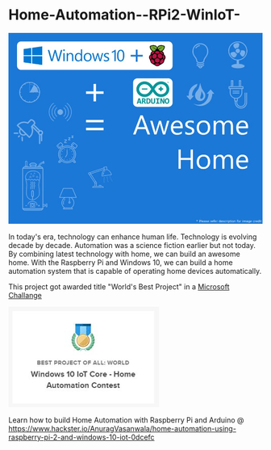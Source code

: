 # Home-Automation--RPi2-WinIoT-
![FeaturedImage](./FeaturedImage.jpg)

In today's era, technology can enhance human life. Technology is evolving decade by decade. Automation was a science fiction earlier but not today. By combining latest technology with home, we can build an awesome home. With the Raspberry Pi and Windows 10, we can build a home automation system that is capable of operating home devices automatically.

This project got awarded title "World's Best Project" in a [Microsoft Challange](https://www.hackster.io/contests/Windows10Automation#category-52)

![FeaturedImage](./Award-Worlds-Best-Project.jpg)

Learn how to build Home Automation with Raspberry Pi and Arduino @
https://www.hackster.io/AnuragVasanwala/home-automation-using-raspberry-pi-2-and-windows-10-iot-0dcefc

